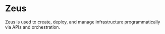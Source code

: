 # Zeus #

Zeus is used to create, deploy, and manage infrastructure programmatically via APIs and orchestration. 


